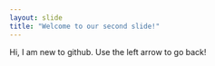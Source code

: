 ```yaml
---
layout: slide
title: "Welcome to our second slide!"
---
```

Hi, I am new to github.
Use the left arrow to go back!
